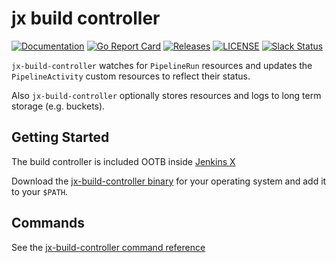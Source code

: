 # jx build controller

[![Documentation](https://godoc.org/github.com/jenkins-x-plugins/jx-build-controller?status.svg)](https://pkg.go.dev/mod/github.com/jenkins-x-plugins/jx-build-controller)
[![Go Report Card](https://goreportcard.com/badge/github.com/jenkins-x-plugins/jx-build-controller)](https://goreportcard.com/report/github.com/jenkins-x-plugins/jx-build-controller)
[![Releases](https://img.shields.io/github/release-pre/jenkins-x/helmboot.svg)](https://github.com/jenkins-x-plugins/jx-build-controller/releases)
[![LICENSE](https://img.shields.io/github/license/jenkins-x/helmboot.svg)](https://github.com/jenkins-x-plugins/jx-build-controller/blob/master/LICENSE)
[![Slack Status](https://img.shields.io/badge/slack-join_chat-white.svg?logo=slack&style=social)](https://slack.k8s.io/)

`jx-build-controller` watches for `PipelineRun` resources and updates the `PipelineActivity` custom resources to reflect their status.

Also `jx-build-controller` optionally stores resources and logs to long term storage (e.g. buckets).

## Getting Started

The build controller is included OOTB inside [Jenkins X](https://jenkins-x.io/docs/v3/)

Download the [jx-build-controller binary](https://github.com/jenkins-x-plugins/jx-build-controller/releases) for your operating system and add it to your `$PATH`.

## Commands

See the [jx-build-controller command reference](https://github.com/jenkins-x-plugins/jx-build-controller/blob/master/docs/cmd/jx-build-controller.md#jx-build-controller)

